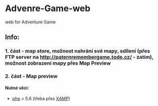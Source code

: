 # Advenre-Game-web
web for Adventure Game

## Info:

### 1. část - map store, možnost nahrání své mapy, sdílení (přes FTP server na http://paternremembergame.tode.cz/ - zatím), možnost zobrazení mapy přes Map Preview
### 2. část - Map preview

#### Nutné věci: 
- [php](https://www.php.net/) > 5.6 (třeba přes [XAMP](https://www.apachefriends.org/index.html))

